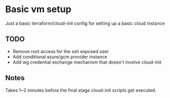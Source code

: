 # Basic vm setup
Just a basic terraform/cloud-init config for setting up a basic cloud instance

## TODO
- Remove root access for the ssh exposed user
- Add conditional azure/gcm provider instance
- Add wg credential exchange mechanism that doesn't involve cloud-init

## Notes
Takes 1~2 minutes before the final stage cloud-init scripts get executed.
